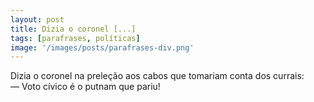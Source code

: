 ```yaml
---
layout: post
title: Dizia o coronel [...]
tags: [parafrases, políticas]
image: '/images/posts/parafrases-div.png'
---
```

Dizia o coronel na preleção aos cabos que tomariam conta dos currais:<br>
— Voto cívico é o putnam que pariu!
